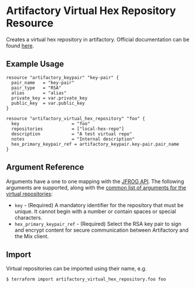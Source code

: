 # Artifactory Virtual Hex Repository Resource

Creates a virtual hex repository in artifactory. Official documentation can be found [here](https://jfrog.com/help/r/jfrog-artifactory-documentation/create-hex-repository).

## Example Usage

```hcl
resource "artifactory_keypair" "key-pair" {
  pair_name   = "key-pair"
  pair_type   = "RSA"
  alias       = "alias"
  private_key = var.private_key
  public_key  = var.public_key
}

resource "artifactory_virtual_hex_repository" "foo" {
  key                    = "foo"
  repositories           = ["local-hex-repo"]
  description            = "A test virtual repo"
  notes                  = "Internal description"
  hex_primary_keypair_ref = artifactory_keypair.key-pair.pair_name
}
```

## Argument Reference

Arguments have a one to one mapping with the [JFROG API](https://www.jfrog.com/confluence/display/RTF/Repository+Configuration+JSON). The following arguments are supported, along with the [common list of arguments for the virtual repositories](https://github.com/jfrog/terraform-provider-artifactory/blob/master/docs/resources/virtual.md):

* `key` - (Required) A mandatory identifier for the repository that must be unique. It cannot begin with a number or contain spaces or special characters.
* `hex_primary_keypair_ref` - (Required) Select the RSA key pair to sign and encrypt content for secure communication between Artifactory and the Mix client.

## Import

Virtual repositories can be imported using their name, e.g.

```
$ terraform import artifactory_virtual_hex_repository.foo foo
``` 